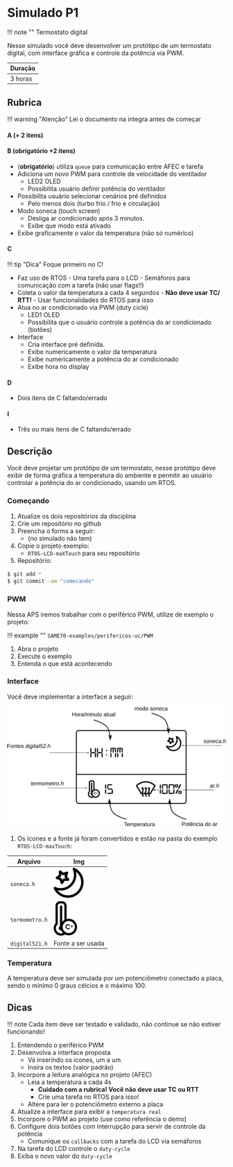 # Simulado P1

!!! note ""
    Termostato digital

Nesse simulado você deve desenvolver um protótipo de um termostato digital, com interface gráfica e controle da potência via PWM.

| Duração  |
| -------- |
| 3 horas  |

## Rubrica

!!! warning "Atenção"
    Lei o documento na integra antes de começar

#### A (+ 2 itens)
#### B (obrigatório +2 itens)

- (**obrigatório**) utiliza `queue` para comunicação entre AFEC e tarefa
- Adiciona um novo PWM para controle de velocidade do ventilador
    - LED2 OLED
    - Possibilita usuário definir potência do ventilador
- Possibilita usuário selecionar cenários pré definidos
    - Pelo menos dois (turbo frio / frio e circulação)
- Modo soneca (touch screen)
    - Desliga ar condicionado após 3 minutos.
    - Exibe que modo está ativado
- Exibe graficamente o valor da temperatura (não só numérico)

#### **C**

!!! tip "Dica"
    Foque primeiro no C!
    
- Faz uso de RTOS
      - Uma tarefa para o LCD
      - Semáforos para comunicação com a tarefa (não usar flags!!)
- Coleta o valor da temperatura a cada 4 segundos
      - **Não deve usar TC/ RTT!**
      - Usar funcionalidades do RTOS para isso
- Atua no ar condicionado via PWM (duty cicle)
    - LED1 OLED
    - Possibilita que o usuário controle a potência do ar condicionado (botões)
- Interface
    - Cria interface pré definida.
    - Exibe numericamente o valor da temperatura
    - Exibe numericamente a potência do ar condicionado
    - Exibe hora no display
    
#### D

- Dois itens de C faltando/errado
    
#### I

- Três ou mais itens de C faltando/errado

## Descrição

Você deve projetar um protótipo de um termostato, nesse protótipo deve exibir de forma gráfica a temperatura do ambiente e permitir ao usuário controlar a potência do ar condicionado, usando um RTOS.

### Começando

1. Atualize os dois repositórios da disciplina
1. Crie um repositório no github
1. Preencha o forms a seguir:
    - (no simulado não tem)
1. Copie o projeto exemplo:
    - `RTOS-LCD-maXTouch` para seu repositório    
1. Repositório: 

```bash
$ git add *
$ git commit -am "comecando"
```

### PWM 

Nessa APS iremos trabalhar com o periférico PWM, utilize de exemplo o projeto: 

!!! example ""
    `SAME70-examples/perifericos-uc/PWM`

1. Abra o projeto
1. Execute o exemplo
1. Entenda o que está acontecendo

### Interface

Você deve implementar a interface a seguir:

![](imgs/Simulado/AV-1-Simulado-interface.png)

1. Os icones e a fonte já foram convertidos e estão na pasta do exemplo `RTOS-LCD-maxTouch`:

| Arquivo        | Img                                             |
|----------------|-------------------------------------------------|
| `soneca.h`     | ![](imgs/Simulado/AV-1-Simulado-soneca.png)     |
| `termometro.h` | ![](imgs/Simulado/AV-1-Simulado-termometro.png) |
| `digital521.h` | Fonte a ser usada                               |


### Temperatura

A temperatura deve ser simulada por um potenciômetro conectado a placa, sendo o mínimo 0 graus célcios e o máximo 100.

## Dicas

!!! note
    Cada item deve ser testado e validado, não continue se não estiver funcionando!

1. Entendendo o periférico PWM
1. Desenvolva a interface proposta
    - Vá inserindo os icones, um a um
    - Insira os textos (valor padrão)
1. Incorpore a leitura analógica no projeto (AFEC)
    - Leia a temperatura a cada 4s
        - **Cuidado com a rubrica! Você não deve usar TC ou RTT**
        - Crie uma tarefa no RTOS para isso!
    - Altere para ler o potenciômetro externo a placa
1. Atualize a interface para exibir a `temperatura real`
1. Incorpore o PWM ao projeto (use como referência o demo)
1. Configure dois botões com interrupção para servir de controle da potência
    - Comunique os `callbacks` com a tarefa do LCD via semáforos
1. Na tarefa do LCD controle o `duty-cycle`
1. Exiba o novo valor do `duty-cycle`
    
